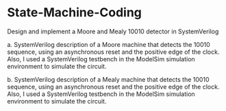 # State-Machine-Coding
Design and implement a Moore and Mealy 10010 detector in SystemVerilog

a. SystemVerilog description of a Moore machine that detects the 10010 sequence, using an asynchronous reset and the positive edge of the clock.
   Also, I used a SystemVerilog testbench in the ModelSim simulation environment to simulate the circuit.
   
b. SystemVerilog description of a Mealy machine that detects the 10010 sequence, using an asynchronous reset and the positive edge of the clock.
   Also, I used a SystemVerilog testbench in the ModelSim simulation environment to simulate the circuit.
